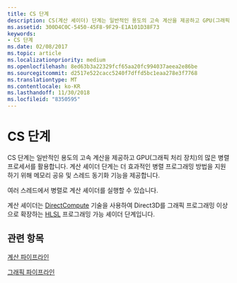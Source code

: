 ```yaml
---
title: CS 단계
description: CS(계산 셰이더) 단계는 일반적인 용도의 고속 계산을 제공하고 GPU(그래픽 처리 장치)의 많은 병렬 프로세서를 활용합니다.
ms.assetid: 300D4C0C-5450-45F8-9F29-E1A101D38F73
keywords:
- CS 단계
ms.date: 02/08/2017
ms.topic: article
ms.localizationpriority: medium
ms.openlocfilehash: 8ed63b3a22329fcf65aa20fc994037aeea2e86be
ms.sourcegitcommit: d2517e522cacc5240f7dffd5bc1eaa278e3f7768
ms.translationtype: MT
ms.contentlocale: ko-KR
ms.lasthandoff: 11/30/2018
ms.locfileid: "8350595"
---
```

# <a name="compute-shader-cs-stage"></a>CS 단계


CS 단계는 일반적인 용도의 고속 계산을 제공하고 GPU(그래픽 처리 장치)의 많은 병렬 프로세서를 활용합니다. 계산 셰이더 단계는 더 효과적인 병렬 프로그래밍 방법을 지원하기 위해 메모리 공유 및 스레드 동기화 기능을 제공합니다.

여러 스레드에서 병렬로 계산 셰이더를 실행할 수 있습니다.

계산 셰이더는 [DirectCompute](http://go.microsoft.com/fwlink/p/?linkid=209544) 기술을 사용하여 Direct3D를 그래픽 프로그래밍 이상으로 확장하는 [HLSL](https://msdn.microsoft.com/library/windows/desktop/bb509561) 프로그래밍 가능 셰이더 단계입니다.

## <a name="span-idrelated-topicsspanrelated-topics"></a><span id="related-topics"></span>관련 항목


[계산 파이프라인](compute-pipeline.md)

[그래픽 파이프라인](graphics-pipeline.md)

 

 




